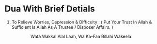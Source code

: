 <h1> Dua With Brief Detials </h1>


1. To Relieve Worries, Depression & Difficulty : <span> ( Put Your Trust In Allah & Sufficient Is Allah As A Trustee / Disposer Affairs. ) </span>
  <p align="center"> Wata Wakkal Alal Laah, Wa Ka-Faa Billahi Wakeela </p>
